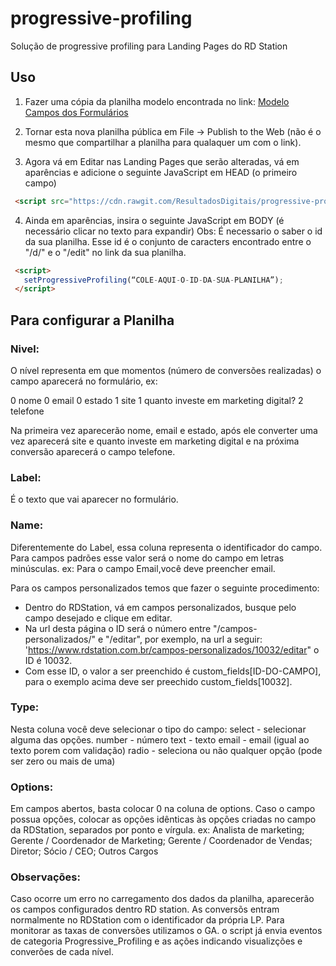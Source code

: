 # progressive-profiling
Solução de progressive profiling para Landing Pages do RD Station

## Uso

1. Fazer uma cópia da planilha modelo encontrada no link: [Modelo Campos dos Formulários](https://docs.google.com/spreadsheets/d/1cJ5aKZgMTXyY79FOVANFfHSKKnYLijUrvcz4IuBCumc/edit#gid=0)

2. Tornar esta nova planilha pública em File -> Publish to the Web (não é o mesmo que compartilhar a planilha para qualaquer um com o link).

3. Agora vá em Editar nas Landing Pages que serão alteradas, vá em aparências e adicione o seguinte JavaScript em HEAD (o primeiro campo)

 ```HTML
  <script src="https://cdn.rawgit.com/ResultadosDigitais/progressive-profiling/master/progressive.js"></script>
 ```

4. Ainda em aparências, insira o seguinte JavaScript em BODY (é necessário clicar no texto para expandir)
 Obs: É necessario o saber o id da sua planilha. Esse id é o conjunto de caracters encontrado entre o "/d/" e o "/edit" no link da sua planilha.
 ```HTML
  <script>
    setProgressiveProfiling(“COLE-AQUI-O-ID-DA-SUA-PLANILHA”);
  </script>
 ```

## Para configurar a Planilha

### Nivel:
O nível representa em que momentos (número de conversões realizadas) o campo aparecerá no formulário, ex:

  0 nome
  0 email
  0 estado
  1 site
  1 quanto investe em marketing digital?
  2 telefone

Na primeira vez aparecerão nome, email e estado, após ele converter uma vez aparecerá site e quanto investe em marketing digital e na próxima conversão aparecerá o campo telefone.

### Label:
É o texto que vai aparecer no formulário.

### Name:
Diferentemente do Label, essa coluna representa o identificador do campo.
Para campos padrões esse valor será o nome do campo em letras minúsculas. ex: Para o campo Email,você deve preencher email.

Para os campos personalizados temos que fazer o seguinte procedimento:
 - Dentro do RDStation, vá em campos personalizados, busque pelo campo desejado e clique em editar.
 - Na url desta página o ID será o número entre "/campos-personalizados/" e "/editar", por exemplo, na url a seguir:
'https://www.rdstation.com.br/campos-personalizados/10032/editar"
o ID é 10032.
 - Com esse ID, o valor a ser preenchido é custom_fields[ID-DO-CAMPO], para o exemplo acima deve ser preechido custom_fields[10032].

### Type:
Nesta coluna você deve selecionar o tipo do campo:
select - selecionar alguma das opções.
number - número
text - texto
email - email (igual ao texto porem com validação)
radio - seleciona ou não qualquer opção (pode ser zero ou mais de uma)

### Options:
Em campos abertos, basta colocar 0 na coluna de options.
Caso o campo possua opções, colocar as opções idênticas às opções criadas no campo da RDStation, separados por ponto e vírgula. ex: Analista de marketing; Gerente / Coordenador de Marketing; Gerente / Coordenador de Vendas; Diretor; Sócio / CEO; Outros Cargos

### Observações:
Caso ocorre um erro no carregamento dos dados da planilha, aparecerão os campos configurados dentro RD station.
As conversõs entram normalmente no RDStation com o identificador da própria LP.
Para monitorar as taxas de conversões utilizamos o GA. o script já envia eventos de categoria Progressive_Profiling e as ações indicando visualizções e converões de cada nível.
